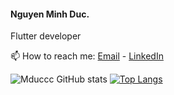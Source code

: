 #### Nguyen Minh Duc.
Flutter developer


📫 How to reach me: [Email](mailto:mducc1412@gmail.com) - [LinkedIn](https://www.linkedin.com/in/mducc/)

![Mduccc GitHub stats](https://github-readme-stats.vercel.app/api?username=mduccc&count_private=true&show_icons=true&hide_border=true&theme=dark&include_all_commits=true) [![Top Langs](https://github-readme-stats.vercel.app/api/top-langs/?username=mduccc&hide=html,css&show_icons=true&hide_border=true&theme=dark)](https://github.com/anuraghazra/github-readme-stats)

